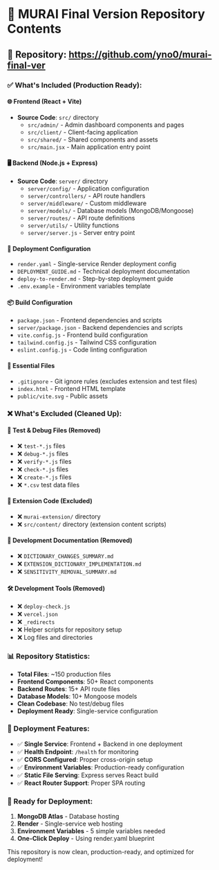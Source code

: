 # 📁 MURAI Final Version Repository Contents

## 🎯 Repository: https://github.com/yno0/murai-final-ver

### ✅ What's Included (Production Ready):

#### 🌐 Frontend (React + Vite)
- **Source Code**: `src/` directory
  - `src/admin/` - Admin dashboard components and pages
  - `src/client/` - Client-facing application
  - `src/shared/` - Shared components and assets
  - `src/main.jsx` - Main application entry point

#### 🖥️ Backend (Node.js + Express)
- **Source Code**: `server/` directory
  - `server/config/` - Application configuration
  - `server/controllers/` - API route handlers
  - `server/middleware/` - Custom middleware
  - `server/models/` - Database models (MongoDB/Mongoose)
  - `server/routes/` - API route definitions
  - `server/utils/` - Utility functions
  - `server/server.js` - Server entry point

#### 🚀 Deployment Configuration
- `render.yaml` - Single-service Render deployment config
- `DEPLOYMENT_GUIDE.md` - Technical deployment documentation
- `deploy-to-render.md` - Step-by-step deployment guide
- `.env.example` - Environment variables template

#### 📦 Build Configuration
- `package.json` - Frontend dependencies and scripts
- `server/package.json` - Backend dependencies and scripts
- `vite.config.js` - Frontend build configuration
- `tailwind.config.js` - Tailwind CSS configuration
- `eslint.config.js` - Code linting configuration

#### 🔧 Essential Files
- `.gitignore` - Git ignore rules (excludes extension and test files)
- `index.html` - Frontend HTML template
- `public/vite.svg` - Public assets

### ❌ What's Excluded (Cleaned Up):

#### 🧪 Test & Debug Files (Removed)
- ❌ `test-*.js` files
- ❌ `debug-*.js` files
- ❌ `verify-*.js` files
- ❌ `check-*.js` files
- ❌ `create-*.js` files
- ❌ `*.csv` test data files

#### 🔌 Extension Code (Excluded)
- ❌ `murai-extension/` directory
- ❌ `src/content/` directory (extension content scripts)

#### 📝 Development Documentation (Removed)
- ❌ `DICTIONARY_CHANGES_SUMMARY.md`
- ❌ `EXTENSION_DICTIONARY_IMPLEMENTATION.md`
- ❌ `SENSITIVITY_REMOVAL_SUMMARY.md`

#### 🛠️ Development Tools (Removed)
- ❌ `deploy-check.js`
- ❌ `vercel.json`
- ❌ `_redirects`
- ❌ Helper scripts for repository setup
- ❌ Log files and directories

### 📊 Repository Statistics:
- **Total Files**: ~150 production files
- **Frontend Components**: 50+ React components
- **Backend Routes**: 15+ API route files
- **Database Models**: 10+ Mongoose models
- **Clean Codebase**: No test/debug files
- **Deployment Ready**: Single-service configuration

### 🎯 Deployment Features:
- ✅ **Single Service**: Frontend + Backend in one deployment
- ✅ **Health Endpoint**: `/health` for monitoring
- ✅ **CORS Configured**: Proper cross-origin setup
- ✅ **Environment Variables**: Production-ready configuration
- ✅ **Static File Serving**: Express serves React build
- ✅ **React Router Support**: Proper SPA routing

### 🚀 Ready for Deployment:
1. **MongoDB Atlas** - Database hosting
2. **Render** - Single-service web hosting
3. **Environment Variables** - 5 simple variables needed
4. **One-Click Deploy** - Using render.yaml blueprint

This repository is now clean, production-ready, and optimized for deployment!
